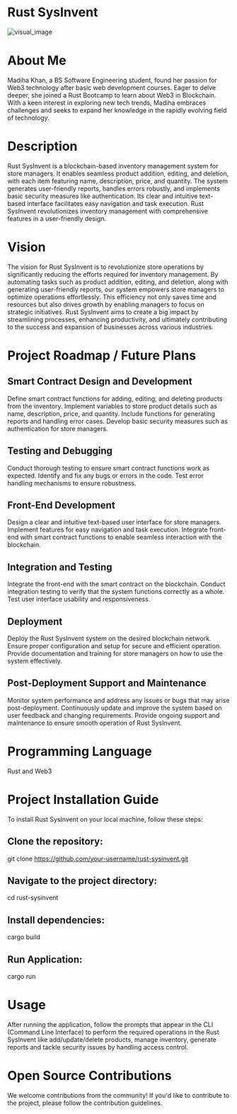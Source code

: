 # Rust SysInvent

![visual_image](https://github.com/NumlStudentSE/Rust_SysInvent/assets/114599159/31018853-1ad6-43f5-a267-359b56c0d443)


# About Me

Madiha Khan, a BS Software Engineering student, found her passion for Web3 technology after basic web development courses. Eager to delve deeper, she joined a Rust Bootcamp to learn about Web3 in Blockchain. With a keen interest in exploring new tech trends, Madiha embraces challenges and seeks to expand her knowledge in the rapidly evolving field of technology.

# Description

Rust SysInvent is a blockchain-based inventory management system for store managers. It enables seamless product addition, editing, and deletion, with each item featuring name, description, price, and quantity. The system generates user-friendly reports, handles errors robustly, and implements basic security measures like authentication. Its clear and intuitive text-based interface facilitates easy navigation and task execution. Rust SysInvent revolutionizes inventory management with comprehensive features in a user-friendly design.

# Vision

The vision for Rust SysInvent is to revolutionize store operations by significantly reducing the efforts required for inventory management. By automating tasks such as product addition, editing, and deletion, along with generating user-friendly reports, our system empowers store managers to optimize operations effortlessly. This efficiency not only saves time and resources but also drives growth by enabling managers to focus on strategic initiatives. Rust SysInvent aims to create a big impact by streamlining processes, enhancing productivity, and ultimately contributing to the success and expansion of businesses across various industries.

# Project Roadmap / Future Plans

## Smart Contract Design and Development

Define smart contract functions for adding, editing, and deleting products from the inventory.
Implement variables to store product details such as name, description, price, and quantity.
Include functions for generating reports and handling error cases.
Develop basic security measures such as authentication for store managers.

## Testing and Debugging

Conduct thorough testing to ensure smart contract functions work as expected.
Identify and fix any bugs or errors in the code.
Test error handling mechanisms to ensure robustness.

## Front-End Development

Design a clear and intuitive text-based user interface for store managers.
Implement features for easy navigation and task execution.
Integrate front-end with smart contract functions to enable seamless interaction with the blockchain.

## Integration and Testing

Integrate the front-end with the smart contract on the blockchain.
Conduct integration testing to verify that the system functions correctly as a whole.
Test user interface usability and responsiveness.

## Deployment

Deploy the Rust SysInvent system on the desired blockchain network.
Ensure proper configuration and setup for secure and efficient operation.
Provide documentation and training for store managers on how to use the system effectively.

## Post-Deployment Support and Maintenance

Monitor system performance and address any issues or bugs that may arise post-deployment.
Continuously update and improve the system based on user feedback and changing requirements.
Provide ongoing support and maintenance to ensure smooth operation of Rust SysInvent.

# Programming Language

Rust and Web3

# Project Installation Guide

To install Rust SysInvent on your local machine, follow these steps:

## Clone the repository:
git clone https://github.com/your-username/rust-sysinvent.git

## Navigate to the project directory:
cd rust-sysinvent

## Install dependencies:
cargo build

## Run Application:
cargo run

# Usage
After running the application, follow the prompts that appear in the CLI (Command Line Interface) to perform the required operations in the Rust SysInvent like add/update/delete products, manage inventory, generate reports and tackle security issues by handling access control.

# Open Source Contributions
We welcome contributions from the community! If you'd like to contribute to the project, please follow the contribution guidelines. 
